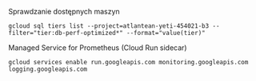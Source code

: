 Sprawdzanie dostępnych maszyn
```
gcloud sql tiers list --project=atlantean-yeti-454021-b3 --filter="tier:db-perf-optimized*" --format="value(tier)"
```
Managed Service for Prometheus (Cloud Run sidecar)
```
gcloud services enable run.googleapis.com monitoring.googleapis.com logging.googleapis.com
```
